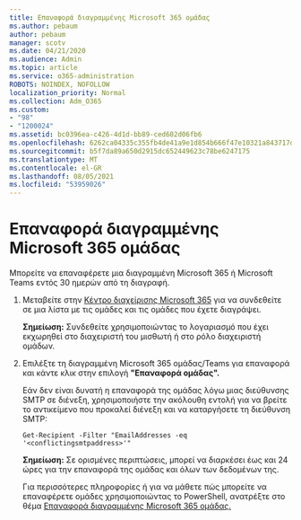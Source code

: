 ```yaml
---
title: Επαναφορά διαγραμμένης Microsoft 365 ομάδας
ms.author: pebaum
author: pebaum
manager: scotv
ms.date: 04/21/2020
ms.audience: Admin
ms.topic: article
ms.service: o365-administration
ROBOTS: NOINDEX, NOFOLLOW
localization_priority: Normal
ms.collection: Adm_O365
ms.custom:
- "98"
- "1200024"
ms.assetid: bc0396ea-c426-4d1d-bb89-ced602d06fb6
ms.openlocfilehash: 6262ca04335c355fb4de41a9e1d854b666f47e10321a843717d6eb951c46cafd
ms.sourcegitcommit: b5f7da89a650d2915dc652449623c78be6247175
ms.translationtype: MT
ms.contentlocale: el-GR
ms.lasthandoff: 08/05/2021
ms.locfileid: "53959026"
---
```

# <a name="restore-a-deleted-microsoft-365-group"></a>Επαναφορά διαγραμμένης Microsoft 365 ομάδας

Μπορείτε να επαναφέρετε μια διαγραμμένη Microsoft 365 ή Microsoft Teams εντός 30 ημερών από τη διαγραφή.

1. Μεταβείτε στην [Κέντρο διαχείρισης Microsoft 365](https://aka.ms/RestoreDeletedGroup) για να συνδεθείτε σε μια λίστα με τις ομάδες και τις ομάδες που έχετε διαγράψει.

    **Σημείωση:** Συνδεθείτε χρησιμοποιώντας το λογαριασμό που έχει εκχωρηθεί στο διαχειριστή του μισθωτή ή στο ρόλο διαχειριστή ομάδων.

1. Επιλέξτε τη διαγραμμένη Microsoft 365 ομάδας/Teams για επαναφορά και κάντε κλικ στην επιλογή **"Επαναφορά ομάδας".**

    Εάν δεν είναι δυνατή η επαναφορά της ομάδας λόγω μιας διεύθυνσης SMTP σε διένεξη, χρησιμοποιήστε την ακόλουθη εντολή για να βρείτε το αντικείμενο που προκαλεί διένεξη και να καταργήσετε τη διεύθυνση SMTP:

    `Get-Recipient -Filter "EmailAddresses -eq '<conflictingsmtpaddress>'"`

    **Σημείωση:** Σε ορισμένες περιπτώσεις, μπορεί να διαρκέσει έως και 24 ώρες για την επαναφορά της ομάδας και όλων των δεδομένων της.

    Για περισσότερες πληροφορίες ή για να μάθετε πώς μπορείτε να επαναφέρετε ομάδες χρησιμοποιώντας το PowerShell, ανατρέξτε στο θέμα [Επαναφορά διαγραμμένης Microsoft 365 ομάδας.](https://go.microsoft.com/fwlink/?linkid=867802)